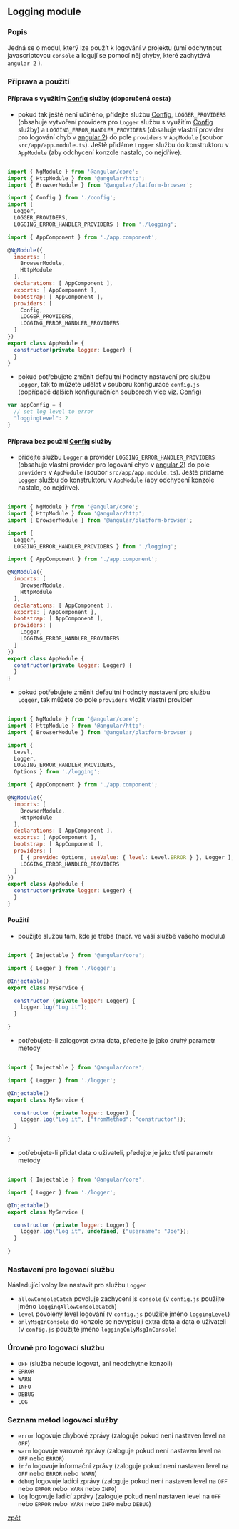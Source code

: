 ## Logging module

### Popis

Jedná se o modul, který lze použít k logování v projektu (umí odchytnout javascriptovou `console` a logují se pomocí něj chyby, které zachytává `angular 2` ).

### Příprava a použití

#### Příprava s využitím [Config](./config.md) služby (doporučená cesta)

- pokud tak ještě není učiněno, přidejte službu [Config](./config.md), `LOGGER_PROVIDERS` (obsahuje vytvoření providera pro `Logger` službu s využitím [Config](./config.md) služby) a `LOGGING_ERROR_HANDLER_PROVIDERS` (obsahuje vlastní provider pro logování chyb v [angular 2](https://angular.io/docs/ts/latest/api/core/index/ErrorHandler-class.html)) do pole `providers` v `AppModule` (soubor `src/app/app.module.ts`). Ještě přidáme `Logger` službu do konstruktoru v `AppModule` (aby odchycení konzole nastalo, co nejdříve).

```js

import { NgModule } from '@angular/core';
import { HttpModule } from '@angular/http';
import { BrowserModule } from '@angular/platform-browser';

import { Config } from './config';
import {
  Logger,
  LOGGER_PROVIDERS,
  LOGGING_ERROR_HANDLER_PROVIDERS } from './logging';

import { AppComponent } from './app.component';

@NgModule({
  imports: [
    BrowserModule,
    HttpModule
  ],
  declarations: [ AppComponent ],
  exports: [ AppComponent ],
  bootstrap: [ AppComponent ],
  providers: [
    Config,
    LOGGER_PROVIDERS,
    LOGGING_ERROR_HANDLER_PROVIDERS
  ]
})
export class AppModule {
  constructor(private logger: Logger) {
  }
}

```

- pokud potřebujete změnit defaultní hodnoty nastavení pro službu `Logger`, tak to můžete udělat v souboru konfigurace `config.js` (popřípadě dalších konfiguračních souborech více viz. [Config](./config.md))

```js
var appConfig = {
  // set log level to error
  "loggingLevel": 2
}
```

#### Příprava bez použití [Config](./config.md) služby

- přidejte službu `Logger` a provider `LOGGING_ERROR_HANDLER_PROVIDERS` (obsahuje vlastní provider pro logování chyb v [angular 2](https://angular.io/docs/ts/latest/api/core/index/ErrorHandler-class.html)) do pole `providers` v `AppModule` (soubor `src/app/app.module.ts`). Ještě přidáme `Logger` službu do konstruktoru v `AppModule` (aby odchycení konzole nastalo, co nejdříve).

```js

import { NgModule } from '@angular/core';
import { HttpModule } from '@angular/http';
import { BrowserModule } from '@angular/platform-browser';

import {
  Logger,
  LOGGING_ERROR_HANDLER_PROVIDERS } from './logging';

import { AppComponent } from './app.component';

@NgModule({
  imports: [
    BrowserModule,
    HttpModule
  ],
  declarations: [ AppComponent ],
  exports: [ AppComponent ],
  bootstrap: [ AppComponent ],
  providers: [
    Logger,
    LOGGING_ERROR_HANDLER_PROVIDERS
  ]
})
export class AppModule {
  constructor(private logger: Logger) {
  }
}

```

- pokud potřebujete změnit defaultní hodnoty nastavení pro službu `Logger`, tak můžete do pole `providers` vložit vlastní provider

```js

import { NgModule } from '@angular/core';
import { HttpModule } from '@angular/http';
import { BrowserModule } from '@angular/platform-browser';

import {
  Level,
  Logger,
  LOGGING_ERROR_HANDLER_PROVIDERS,
  Options } from './logging';

import { AppComponent } from './app.component';

@NgModule({
  imports: [
    BrowserModule,
    HttpModule
  ],
  declarations: [ AppComponent ],
  exports: [ AppComponent ],
  bootstrap: [ AppComponent ],
  providers: [
    [ { provide: Options, useValue: { level: Level.ERROR } }, Logger ],
    LOGGING_ERROR_HANDLER_PROVIDERS
  ]
})
export class AppModule {
  constructor(private logger: Logger) {
  }
}

```

#### Použití

- použijte službu tam, kde je třeba (např. ve vaší službě vašeho modulu)

```js

import { Injectable } from '@angular/core';

import { Logger } from './logger';

@Injectable()
export class MyService {

  constructor (private logger: Logger) {
    logger.log("Log it");
  }

}

```

- potřebujete-li zalogovat extra data, předejte je jako druhý parametr metody

```js

import { Injectable } from '@angular/core';

import { Logger } from './logger';

@Injectable()
export class MyService {

  constructor (private logger: Logger) {
    logger.log("Log it", {"fromMethod": "constructor"});
  }

}

```

- potřebujete-li přidat data o uživateli, předejte je jako třetí parametr metody

```js

import { Injectable } from '@angular/core';

import { Logger } from './logger';

@Injectable()
export class MyService {

  constructor (private logger: Logger) {
    logger.log("Log it", undefined, {"username": "Joe"});
  }

}

```

### Nastavení pro logovací službu

Následující volby lze nastavit pro službu `Logger`

- `allowConsoleCatch` povoluje zachycení js `console` (v `config.js` použijte jméno `loggingAllowConsoleCatch`)
- `level` povolený level logování (v `config.js` použijte jméno `loggingLevel`)
- `onlyMsgInConsole` do konzole se nevypisují extra data a data o uživateli (v `config.js` použijte jméno `loggingOnlyMsgInConsole`)


### Úrovně pro logovací službu

- `OFF` (služba nebude logovat, ani neodchytne konzoli)
- `ERROR`
- `WARN`
- `INFO`
- `DEBUG`
- `LOG`

### Seznam metod logovací služby

- `error` logovuje chybové zprávy (zaloguje pokud není nastaven level na `OFF`)
- `warn` logovuje varovné zprávy (zaloguje pokud není nastaven level na `OFF` nebo `ERROR`)
- `info` logovuje informační zprávy (zaloguje pokud není nastaven level na `OFF` nebo `ERROR` nebo` WARN`)
- `debug` logovuje ladící zprávy (zaloguje pokud není nastaven level na `OFF` nebo `ERROR` nebo` WARN` nebo `INFO`)
- `log` logovuje ladící zprávy (zaloguje pokud není nastaven level na `OFF` nebo `ERROR` nebo` WARN` nebo `INFO` nebo `DEBUG`)

[zpět](../README.md)
